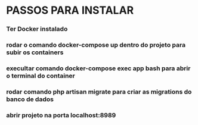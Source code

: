 # PASSOS PARA INSTALAR

### Ter Docker instalado
### rodar o comando docker-compose up dentro do projeto para subir os containers
### execultar comando docker-compose exec app bash para abrir o terminal do container
### rodar comando php artisan migrate para criar as migrations do banco de dados
### abrir projeto na porta localhost:8989